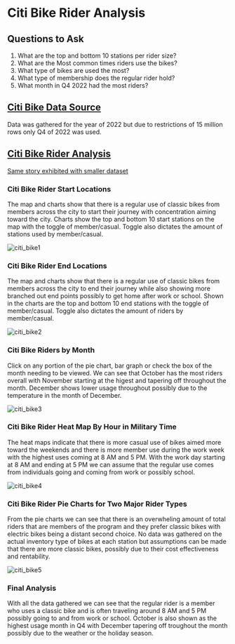 # Citi Bike Rider Analysis

## Questions to Ask

1) What are the top and bottom 10 stations per rider size?
2) What are the Most common times riders use the bikes?
3) What type of bikes are used the most?
4) What type of membership does the regular rider hold?
5) What month in Q4 2022 had the most riders?

## [Citi Bike Data Source](https://citibikenyc.com/system-data)

Data was gathered for the year of 2022 but due to restrictions of 15 million rows only Q4 of 2022 was used.

## [Citi Bike Rider Analysis](https://public.tableau.com/app/profile/kybarra/viz/Citi_Bike_2022Q4/CitiBikeRiderBreakdown)

[Same story exhibited with smaller dataset](https://public.tableau.com/app/profile/kybarra/viz/Citi_Bike_2023Jan/Dashboard5?publish=yes)

### Citi Bike Rider Start Locations

The map and charts show that there is a regular use of classic bikes from members across the city to  start their journey with concentration aiming toward the city. Charts show the top and bottom 10 start stations on the map with the toggle of member/casual. Toggle also dictates the amount of stations used by member/casual. 

![citi_bike1](https://user-images.githubusercontent.com/113717031/218634955-f5267648-3300-43dc-8207-89e59b19995c.png)

### Citi Bike Rider End Locations

The map and charts show that there is a regular use of classic bikes from members across the city to end their journey while also showing more branched out end points possibly to get home after work or school. Shown in the charts are the top and bottom 10 end stations  with the toggle of member/casual. Toggle also dictates the amount of riders by member/casual.

![citi_bike2](https://user-images.githubusercontent.com/113717031/218634974-e4bf5b53-9637-4f83-9ee6-f32efcc9863c.png)

### Citi Bike Riders by Month

Click on any portion of the pie chart, bar graph or check the box of the month needing to be viewed. We can see that October has the most riders overall with November starting at the higest and tapering off throughout the month. December shows lower usage throughout possibly due to the temperature in the month of December.

![citi_bike3](https://user-images.githubusercontent.com/113717031/218635023-d88355cb-4d25-4424-af2d-a8d77283366c.png)


### Citi Bike Rider Heat Map By Hour in Military Time

The heat maps indicate that there is more casual use of bikes aimed more toward the weekends and there is more member use during the work week with the highest uses coming at 8 AM and 5 PM. With the work day starting at 8 AM and ending at 5 PM we can assume that the regular use comes from individuals going and coming from work or possibly school.

![citi_bike4](https://user-images.githubusercontent.com/113717031/218635040-7c9986df-6d40-4eb6-83e4-fedb4c0c4576.png)

### Citi Bike Rider Pie Charts for Two Major Rider Types

From the pie charts we can see that there is an overwheling amount of total riders that are members of the program and they prefer classic bikes with electric bikes being a distant second choice. No data was gathered on the actual inventory type of bikes at each station but assumptions can be made that there are more classic bikes, possibly due to their cost effectiveness and rentability. 

![citi_bike5](https://user-images.githubusercontent.com/113717031/218635053-58a9120e-b20c-4b8e-890f-f99e0e3c4fc8.png)

### Final Analysis

With all the data gathered we can see that the regular rider is a member who uses a classic bike and is often traveling around 8 AM and 5 PM possibly going to and from work or school. October is also shown as the highest usage month in Q4 with December tapering off troughout the month possibly due to the weather or the holiday season.
